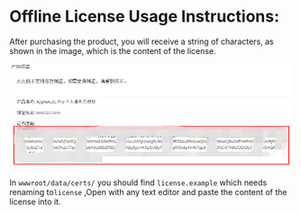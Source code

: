# Offline License Usage Instructions:

After purchasing the product, you will receive a string of characters, as shown in the image, which is the content of the license.

![license.png](/assets/images/license-example.png)

In `wwwroot/data/certs/` you should find `license.example` which needs renaming to`license` ,Open with any text editor and paste the content of the license into it.
